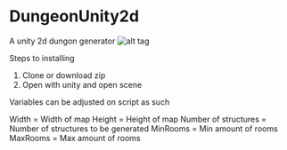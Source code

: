 # DungeonUnity2d
A unity 2d dungon generator
![alt tag](http://i.imgur.com/F0W8wsS.jpg)

Steps to installing
1. Clone or download zip
2. Open with unity and open scene

Variables can be adjusted on script as such

Width = Width of map
Height = Height of map
Number of structures = Number of structures to be generated
MinRooms = Min amount of rooms
MaxRooms = Max amount of rooms 
